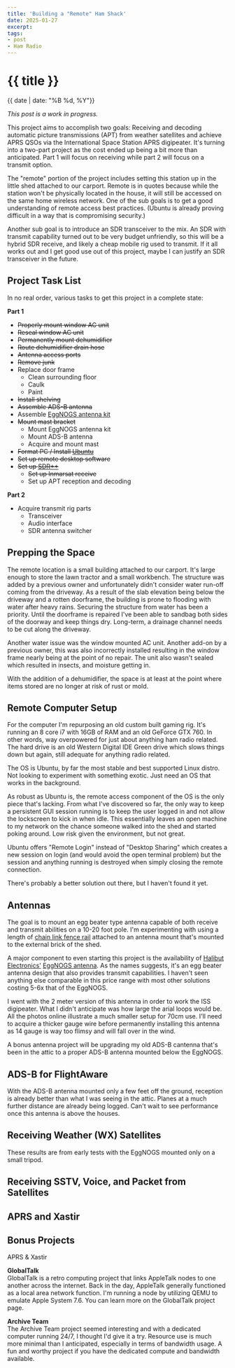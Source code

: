```yaml
---
title: 'Building a "Remote" Ham Shack'
date: 2025-01-27
excerpt: 
tags:
- post
- Ham Radio
---
```

<h1 class="full-bleed">{{ title }}</h1><p class="date">{{ date | date: "%B %d, %Y"}}</p>

*This post is a work in progress.*

This project aims to accomplish two goals: Receiving and decoding automatic picture transmissions (APT) from weather satellites and achieve APRS QSOs via the International Space Station APRS digipeater. It's turning into a two-part project as the cost ended up being a bit more than anticipated. Part 1 will focus on receiving while part 2 will focus on a transmit option. 

The "remote" portion of the project includes setting this station up in the little shed attached to our carport. Remote is in quotes because while the station won't be physically located in the house, it will still be accessed on the same home wireless network. One of the sub goals is to get a good understanding of remote access best practices. (Ubuntu is already proving difficult in a way that is compromising security.)

Another sub goal is to introduce an SDR transceiver to the mix. An SDR with transmit capability turned out to be very budget unfriendly, so this will be a hybrid SDR receive, and likely a cheap mobile rig used to transmit. If it all works out and I get good use out of this project, maybe I can justify an SDR transceiver in the future.

## Project Task List

In no real order, various tasks to get this project in a complete state:

**Part 1**

- ~~Properly mount window AC unit~~
- ~~Reseal window AC unit~~
- ~~Permanently mount dehumidifier~~
- ~~Route dehumidifier drain hose~~
- ~~Antenna access ports~~
- ~~Remove junk~~
- Replace door frame
    - Clean surrounding floor
    - Caulk
    - Paint
- ~~Install shelving~~
- ~~Assemble ADS-B antenna~~
- Assemble [EggNOGS antenna kit](https://electronics.halibut.com/product/eggnogs/)
- ~~Mount mast bracket~~
    - Mount EggNOGS antenna kit
    - Mount ADS-B antenna
    - Acquire and mount mast
- ~~Format PC / Install [Ubuntu](https://ubuntu.com/)~~
- ~~Set up remote desktop software~~
- ~~Set up [SDR++](https://www.sdrpp.org/)~~
    - ~~Set up Inmarsat receive~~
    - Set up APT reception and decoding

**Part 2**

- Acquire transmit rig parts
    - Transceiver
    - Audio interface
    - SDR antenna switcher

## Prepping the Space

The remote location is a small building attached to our carport. It's large enough to store the lawn tractor and a small workbench. The structure was added by a previous owner and unfortunately didn't consider water run-off coming from the driveway. As a result of the slab elevation being below the driveway and a rotten doorframe, the building is prone to flooding with water after heavy rains. Securing the structure from water has been a priority. Until the doorframe is repaired I've been able to sandbag both sides of the doorway and keep things dry. Long-term, a drainage channel needs to be cut along the driveway. 

Another water issue was the window mounted AC unit. Another add-on by a previous owner, this was also incorrectly installed resulting in the window frame nearly being at the point of no repair. The unit also wasn't sealed which resulted in insects, and moisture getting in. 

With the addition of a dehumidifier, the space is at least at the point where items stored are no longer at risk of rust or mold. 

## Remote Computer Setup

For the computer I'm repurposing an old custom built gaming rig. It's running an 8 core i7 with 16GB of RAM and an old GeForce GTX 760. In other words, way overpowered for just about anything ham radio related. The hard drive is an old Western Digital IDE Green drive which slows things down but again, still adequate for anything radio related. 

The OS is Ubuntu, by far the most stable and best supported Linux distro. Not looking to experiment with something exotic. Just need an OS that works in the background.

As robust as Ubuntu is, the remote access component of the OS is the only piece that's lacking. From what I've discovered so far, the only way to keep a persistent GUI session running is to keep the user logged in and not allow the lockscreen to kick in when idle. This essentially leaves an open machine to my network on the chance someone walked into the shed and started poking around. Low risk given the environment, but not great.

Ubuntu offers "Remote Login" instead of "Desktop Sharing" which creates a new session on login (and would avoid the open terminal problem) but the session and anything running is destroyed when simply closing the remote connection. 

There's probably a better solution out there, but I haven't found it yet.

## Antennas

The goal is to mount an egg beater type antenna capable of both receive and transmit abilities on a 10-20 foot pole. I'm experimenting with using a length of [chain link fence rail](https://www.lowes.com/pd/Galvanized-Steel-Chain-Link-Fence-Top-Rail/999989216) attached to an antenna mount that's mounted to the external brick of the shed.

A major component to even starting this project is the availability of [Halibut Electronics'](https://electronics.halibut.com/) [EggNOGS antenna](https://electronics.halibut.com/product/eggnogs/). As the names suggests, it's an egg beater antenna design that also provides transmit capabilities. I haven't seen anything else comparable in this price range with most other solutions costing 5-6x that of the EggNOGS.

I went with the 2 meter version of this antenna in order to work the ISS digipeater. What I didn't anticipate was how large the arial loops would be. All the photos online illustrate a much smaller setup for 70cm use. I'll need to acquire a thicker gauge wire before permanently installing this antenna as 14 gauge is way too flimsy and will fall over in the wind.

A bonus antenna project will be upgrading my old ADS-B cantenna that's been in the attic to a proper ADS-B antenna mounted below the EggNOGS.

## ADS-B for FlightAware

With the ADS-B antenna mounted only a few feet off the ground, reception is already better than what I was seeing in the attic. Planes at a much further distance are already being logged. Can't wait to see performance once this antenna is above the houses. 

## Receiving Weather (WX) Satellites

These results are from early tests with the EggNOGS mounted only on a small tripod.

## Receiving SSTV, Voice, and Packet from Satellites

## APRS and Xastir

## Bonus Projects

APRS & Xastir

**GlobalTalk**  
GlobalTalk is a retro computing project that links AppleTalk nodes to one another across the internet. Back in the day, AppleTalk generally functioned as a local area network function. I'm running a node by utilizing QEMU to emulate Apple System 7.6. You can learn more on the GlobalTalk project page.

**Archive Team**   
The Archive Team project seemed interesting and with a dedicated computer running 24/7, I thought I'd give it a try. Resource use is much more minimal than I anticipated, especially in terms of bandwidth usage. A fun and worthy project if you have the dedicated compute and bandwidth available. 